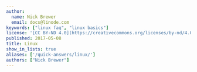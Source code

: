 ```yaml
---
author:
  name: Nick Brewer
  email: docs@linode.com
keywords: ["linux faq", "linux basics"]
license: '[CC BY-ND 4.0](https://creativecommons.org/licenses/by-nd/4.0)'
published: 2017-05-08
title: Linux
show_in_lists: true
aliases: ['/quick-answers/linux/']
authors: ["Nick Brewer"]
---
```


